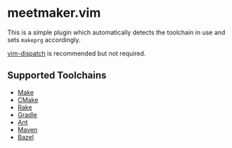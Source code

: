 # meetmaker.vim
This is a simple plugin which automatically detects the toolchain in use and sets `makeprg` accordingly.

[vim-dispatch](https://github.com/tpope/vim-dispatch) is recommended but not required.

## Supported Toolchains
* [Make](https://www.gnu.org/software/make/)
* [CMake](https://cmake.org/)
* [Rake](https://ruby.github.io/rake/)
* [Gradle](https://gradle.org/)
* [Ant](https://ant.apache.org/)
* [Maven](https://maven.apache.org/)
* [Bazel](https://bazel.build/)
